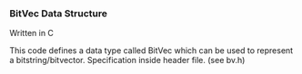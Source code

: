 <h3>BitVec Data Structure</h3>
Written in C 

This code defines a data type called BitVec which can be used to represent a
bitstring/bitvector. Specification inside header file. (see bv.h)
